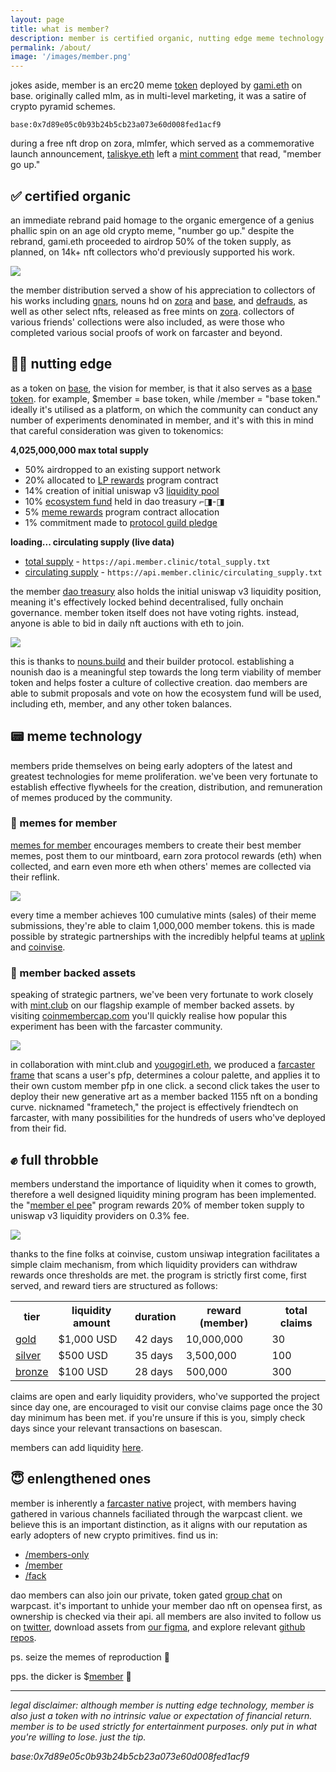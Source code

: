 ```yaml
---
layout: page
title: what is member?
description: member is certified organic, nutting edge meme technology. helping you thrustle harder on your way to phalhalla. full throbble. join the enlengthened ones. the dicker is $member 🫡
permalink: /about/
image: '/images/member.png'
---
```

jokes aside, member is an erc20 meme [token](https://basescan.org/token/0x7d89e05c0b93b24b5cb23a073e60d008fed1acf9) deployed by [gami.eth](https://warpcast.com/gami) on base. originally called mlm, as in multi-level marketing, it was a satire of crypto pyramid schemes. 

```
base:0x7d89e05c0b93b24b5cb23a073e60d008fed1acf9
```

during a free nft drop on zora, mlmfer, which served as a commemorative launch announcement, [taliskye.eth](https://warpcast.com/taliskye) left a [mint comment](https://tokenchat.co/comment/0x867f2b14f421c43155a915cf5da92f276d9ccd1d692818d6f89e6dfd516ff953) that read, "member go up." 

## ✅ certified organic

an immediate rebrand paid homage to the organic emergence of a genius phallic spin on an age old crypto meme, "number go up." despite the rebrand, gami.eth proceeded to airdrop 50% of the token supply, as planned, on 14k+ nft collectors who'd previously supported his work.

![](/images/mlmfer-taliskye.png)

the member distribution served a show of his appreciation to collectors of his works including [gnars](https://opensea.io/collection/gnars-v2), nouns hd on [zora](https://opensea.io/collection/nouns-hd) and [base](https://opensea.io/collection/nouns-hd-base), and [defrauds](https://zora.co/collect/eth:0xf7f9c097eabf928fbd8df6e056f9a01cabafb54d), as well as other select nfts, released as free mints on [zora](https://zora.co/gami.eth). collectors of various friends' collections were also included, as were those who completed various social proofs of work on farcaster and beyond.

## 🧑‍🔬 nutting edge

as a token on [base](https://www.base.org/), the vision for member, is that it also serves as a [base token](https://tradingstrategy.ai/glossary/base-token). for example, $member = base token, while /member = "base token." ideally it's utilised as a platform, on which the community can conduct any number of experiments denominated in member, and it's with this in mind that careful consideration was given to tokenomics:

**4,025,000,000 max total supply**

- 50% airdropped to an existing support network
- 20% allocated to [LP rewards](https://www.coinvise.co/gami) program contract
- 14% creation of initial uniswap v3 [liquidity pool](https://basescan.org/token/0x03a520b32c04bf3beef7beb72e919cf822ed34f1?a=0xf2a6f079f507a3a1b70f8a1943b434e194c036ee)
- 10% [ecosystem fund](https://basescan.org/token/0x7d89e05c0b93b24b5cb23a073e60d008fed1acf9?a=0xf2a6f079f507a3a1b70f8a1943b434e194c036ee) held in dao treasury ⌐◨-◨ 
- 5% [meme rewards](https://basescan.org/token/0x7d89e05c0b93b24b5cb23a073e60d008fed1acf9?a=0x45ce283c2a12df1bf69802fd2c1e5398228f939d) program contract allocation
- 1% commitment made to [protocol guild pledge](https://twitter.com/ProtocolGuild/status/1757913091462041621)

**<span id="api-data-header">loading...</span> circulating supply (live data)**

- [total supply](https://api.member.clinic/total_supply.txt) - `https://api.member.clinic/total_supply.txt`
- [circulating supply](https://api.member.clinic/circulating_supply.txt) - `https://api.member.clinic/circulating_supply.txt`

the member [dao treasury](https://basescan.org/token/0x03a520b32c04bf3beef7beb72e919cf822ed34f1?a=0xf2a6f079f507a3a1b70f8a1943b434e194c036ee) also holds the initial uniswap v3 liquidity position, meaning it's effectively locked behind decentralised, fully onchain governance. member token itself does not have voting rights. instead, anyone is able to bid in daily nft auctions with eth to join. 

![](/images/member-dao.png)

this is thanks to [nouns.build](https://nouns.build/dao/base/0xFBfe187b444798214Dd4BbfAdE369F8DC3864C6a/29?tab=about) and their builder protocol. establishing a nounish dao is a meaningful step towards the long term viability of member token and helps foster a culture of collective creation. dao members are able to submit proposals and vote on how the ecosystem fund will be used, including eth, member, and any other token balances.

## 📟 meme technology

members pride themselves on being early adopters of the latest and greatest technologies for meme proliferation. we've been very fortunate to establish effective flywheels for the creation, distribution, and remuneration of memes produced by the community. 

### 💸 memes for member

[memes for member](https://uplink.wtf/member/mintboard) encourages members to create their best member memes, post them to our mintboard, earn zora protocol rewards (eth) when collected, and earn even more eth when others' memes are collected via their reflink. 

![](/images/memes-for-member.png)

every time a member achieves 100 cumulative mints (sales) of their meme submissions, they're able to claim 1,000,000 member tokens. this is made possible by strategic partnerships with the incredibly helpful teams at [uplink](https://uplink.wtf) and [coinvise](https://coinvise.co).

### 🏦 member backed assets

speaking of strategic partners, we've been very fortunate to work closely with [mint.club](https://mint.club) on our flagship example of member backed assets. by visiting [coinmembercap.com](https://coinmembercap.com/) you'll quickly realise how popular this experiment has been with the farcaster community.

![](/images/coinmember-cap.png)

in collaboration with mint.club and [yougogirl.eth](https://warpcast.com/yougogirl.eth), we produced a [farcaster frame](https://warpcast.com/gami/0xbe6af682) that scans a user's pfp, determines a colour palette, and applies it to their own custom member pfp in one click. a second click takes the user to deploy their new generative art as a member backed 1155 nft on a bonding curve. nicknamed "frametech," the project is effectively friendtech on farcaster, with many possibilities for the hundreds of users who've deployed from their fid.

## ✊ full throbble

members understand the importance of liquidity when it comes to growth, therefore a well designed liquidity mining program has been implemented. the "[member el pee](https://www.coinvise.co/gami)" program rewards 20% of member token supply to uniswap v3 liquidity providers on 0.3% fee.

![](/images/el-pee-rewards.png)

thanks to the fine folks at coinvise, custom unsiwap integration facilitates a simple claim mechanism, from which liquidity providers can withdraw rewards once thresholds are met. the program is strictly first come, first served, and reward tiers are structured as follows:

<div class="table-container">
  <table>
    <tr><th>tier</th><th>liquidity amount</th><th>duration</th><th>reward (member)</th><th>total claims</th></tr>
    <tr><td><a href="https://www.coinvise.co/gami/el-pee-gold" target="_blank">gold</a></td><td>$1,000 USD</td><td>42 days</td><td>10,000,000</td><td>30</td></tr>
    <tr><td><a href="https://www.coinvise.co/gami/el-pee-silver" target="_blank">silver</a></td><td>$500 USD</td><td>35 days</td><td>3,500,000</td><td>100</td></tr>
    <tr><td><a href="https://www.coinvise.co/gami/el-pee-bronze" target="_blank">bronze</a></td><td>$100 USD</td><td>28 days</td><td>500,000</td><td>300</td></tr>
  </table>
</div>

claims are open and early liquidity providers, who've supported the project since day one, are encouraged to visit our convise claims page once the 30 day minimum has been met. if you're unsure if this is you, simply check days since your relevant transactions on basescan.

members can add liquidity [here](https://app.uniswap.org/add/ETH/0x7d89e05c0b93b24b5cb23a073e60d008fed1acf9/3000?minPrice=0.0000000000000000000000000000000000000029543&maxPrice=338490000000000000000000000000000000000).

## 😇 enlengthened ones

member is inherently a [farcaster native](https://farcaster.in) project, with members having gathered in various channels faciliated through the warpcast client. we believe this is an important distinction, as it aligns with our reputation as early adopters of new crypto primitives. find us in:

- [/members-only](https://warpcast.com/~/channel/members-only)
- [/member](https://warpcast.com/~/channel/member)
- [/fack](https://warpcast.com/~/channel/fack)

dao members can also join our private, token gated [group chat](https://warpcast.com/~/group/M81VCp0nRdyJ-5VGQvyqJA) on warpcast. it's important to unhide your member dao nft on opensea first, as ownership is checked via their api. all members are also invited to follow us on [twitter](https://twitter.com/mlmwtf), download assets from [our figma](https://www.figma.com/community/file/1339039280002577201/member), and explore relevant [github repos](https://github.com/0xigami?tab=repositories).

ps. seize the memes of reproduction 🍆

pps. the dicker is $[member](https://dexscreener.com/base/0xa4efe9e8e2a2d5a2ac46805f233b8e49d0e11955) 🫡

---

*legal disclaimer: although member is nutting edge technology, member is also just a token with no intrinsic value or expectation of financial return. member is to be used strictly for entertainment purposes. only put in what you're willing to lose. just the tip.*

*base:0x7d89e05c0b93b24b5cb23a073e60d008fed1acf9*
